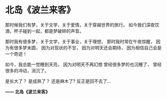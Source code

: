 # 北岛《波兰来客》

那时候我们有梦，关于文学，关于爱情，关于穿越世界的旅行。
如今我们深夜饮酒，杯子碰到一起，都是梦破碎的声音。

那时我有很多梦，关于文学，关于事业，关于理想，
那时我时常在午夜惊醒，
因为有很多梦未圆，
因为对现状的不甘，
因为对明天还会期待，
因为相信自己会是一个奇迹！

如今，我总能一觉睡到天亮，
因为对明天不再幻想
曾经很多梦的也沉睡了，
曾经很多的冲动，消沉了。

是长大了？
是成熟了？
还是麻木了?
反正是回不去了...

**—— 北岛《波兰来客》**

